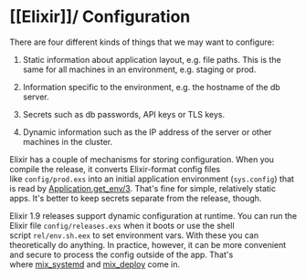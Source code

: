 # [[Elixir]]/ Configuration

There are four different kinds of things that we may want to configure:

1.  Static information about application layout, e.g. file paths. This is the same for all machines in an environment, e.g. staging or prod.
    
2.  Information specific to the environment, e.g. the hostname of the db server.
    
3.  Secrets such as db passwords, API keys or TLS keys.
    
4.  Dynamic information such as the IP address of the server or other machines in the cluster.
    

Elixir has a couple of mechanisms for storing configuration. When you compile the release, it converts Elixir-format config files like `config/prod.exs` into an initial application environment (`sys.config`) that is read by [Application.get_env/3](https://hexdocs.pm/elixir/Application.html#get_env/3). That's fine for simple, relatively static apps. It's better to keep secrets separate from the release, though.

Elixir 1.9 releases support dynamic configuration at runtime. You can run the Elixir file `config/releases.exs` when it boots or use the shell script `rel/env.sh.eex` to set environment vars. With these you can theoretically do anything. In practice, however, it can be more convenient and secure to process the config outside of the app. That's where [mix_systemd](https://github.com/cogini/mix_systemd) and [mix_deploy](https://github.com/cogini/mix_deploy) come in.


